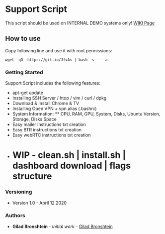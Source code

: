 # Support Script

This script should be used on INTERNAL DEMO systems only!
[WIKI Page](https://anyvision.atlassian.net/wiki/spaces/SUPPORT/pages/1604159099/Support+Script+-+INTERNAL+ONLY)

## How to use

Copy following line and use it with root permissions:

```
wget -qO- https://git.io/JfvAs | bash -s -- -a
```

### Getting Started

Support Script includes the following features:
* apt-get update
* Installing SSH Server / htop / vim / curl / dpkg
* Download & Install Chrome & TV
* Installing Open VPN + vpn alias (.bashrc)
* System Information: 
** CPU, RAM, GPU, System, Disks, Ubuntu Version, Storage, Disks Space
* Easy mailer instructions txt creation 
* Easy BTR instructions txt creation
* Easy webRTC instructions txt creation
* # WIP - clean.sh | install.sh | dashboard download | flags structure 

### Versioning

* Version 1.0 - April 12 2020

### Authors

* **Gilad Bronshtein** - *Initial work* - [Gilad Bronshtein](https://github.com/gbronshtein-anyvision)
